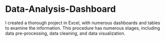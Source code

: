 # Data-Analysis-Dashboard
I created a thorough project in Excel, with numerous dashboards and tables to examine the information. This procedure has numerous stages, including data pre-processing, data cleaning, and data visualization.
